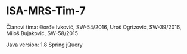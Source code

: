 # ISA-MRS-Tim-7
Članovi tima: Đorđe Ivković, SW-54/2016, Uroš Ogrizović, SW-39/2016, Miloš Bujaković, SW-58/2015

Java version: 1.8
Spring
jQuery
